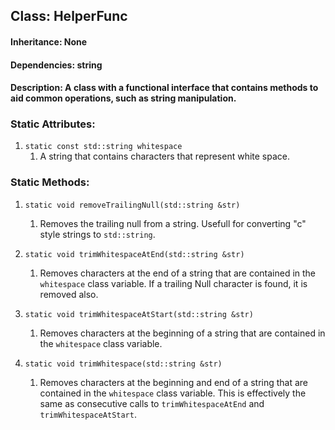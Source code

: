 ## Class: HelperFunc
#### Inheritance: None
#### Dependencies: string
#### Description: A class with a functional interface that contains methods to aid common operations, such as string manipulation.

### Static Attributes:
1. ```static const std::string whitespace```
	1. A string that contains characters that represent white space.

### Static Methods:
1. ```static void removeTrailingNull(std::string &str)```
	1. Removes the trailing null from a string. Usefull for converting "c" style strings to ```std::string```.

1. ```static void trimWhitespaceAtEnd(std::string &str)```
	1. Removes characters at the end of a string that are contained in the ```whitespace``` class variable. If a trailing Null character is found, it is removed also.

1. ```static void trimWhitespaceAtStart(std::string &str)```
	1. Removes characters at the beginning of a string that are contained in the ```whitespace``` class variable.

1. ```static void trimWhitespace(std::string &str)```
	1. Removes characters at the beginning and end of a string that are contained in the ```whitespace``` class variable. This is effectively the same as consecutive calls to ```trimWhitespaceAtEnd``` and ```trimWhitespaceAtStart```.
